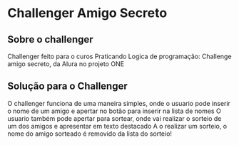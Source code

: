 # Challenger Amigo Secreto

## Sobre o challenger
Challenger feito para o curos  Praticando Logica de programação: Challenge amigo secreto, da Alura no projeto ONE

## Solução para o Challenger
O challenger funciona de uma maneira simples, onde o usuario pode inserir o nome de um amigo e apertar no botão para inserir na lista de nomes
O usuario também pode apertar para sortear, onde vai realizar o sorteio de um dos amigos e apresentar em texto destacado
A o realizar um sorteio, o nome do amigo sorteado é removido da lista do sorteio!
